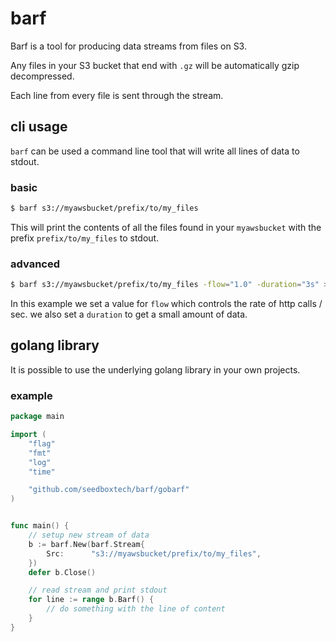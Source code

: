 # barf

Barf is a tool for producing data streams from files on S3.

Any files in your S3 bucket that end with `.gz` will be automatically gzip decompressed.

Each line from every file is sent through the stream.

## cli usage

`barf` can be used a command line tool that will write all lines of data to stdout.

### basic

```sh
$ barf s3://myawsbucket/prefix/to/my_files
```

This will print the contents of all the files found in your `myawsbucket`
with the prefix `prefix/to/my_files` to stdout.

### advanced

```sh
$ barf s3://myawsbucket/prefix/to/my_files -flow="1.0" -duration="3s" > output
```

In this example we set a value for `flow` which controls the rate of http calls / sec.
we also set a `duration` to get a small amount of data.


## golang library

It is possible to use the underlying golang library in your own projects.

### example

```go
package main

import (
	"flag"
	"fmt"
	"log"
	"time"

	"github.com/seedboxtech/barf/gobarf"
)


func main() {
	// setup new stream of data
	b := barf.New(barf.Stream{
		Src:      "s3://myawsbucket/prefix/to/my_files",
	})
	defer b.Close()

	// read stream and print stdout
  	for line := range b.Barf() {
		// do something with the line of content
	}
}
```
